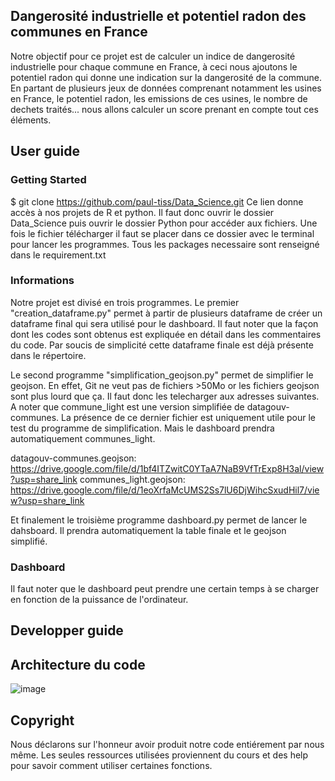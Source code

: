 ## Dangerosité industrielle et potentiel radon des communes en France

Notre objectif pour ce projet est de calculer un indice de dangerosité industrielle pour chaque commune en France, à ceci nous ajoutons le potentiel radon qui donne une indication sur la dangerosité de la commune. En partant de plusieurs jeux de données comprenant notamment les usines en France, le potentiel radon, les emissions de ces usines, le nombre de dechets traités... nous allons calculer un score prenant en compte tout ces éléments.   

## User guide
### Getting Started


$ git clone https://github.com/paul-tiss/Data_Science.git Ce lien donne accès à nos projets de R et python. Il faut donc ouvrir le dossier Data_Science puis ouvrir le dossier Python pour accéder aux fichiers. Une fois le fichier télécharger il faut se placer dans ce dossier avec le terminal pour lancer les programmes. Tous les packages necessaire sont renseigné dans le requirement.txt 

### Informations

Notre projet est divisé en trois programmes. Le premier "creation_dataframe.py" permet à partir de plusieurs dataframe de créer un dataframe final qui sera utilisé pour le dashboard. Il faut noter que la façon dont les codes sont obtenus est expliquée en détail dans les commentaires du code. Par soucis de simplicité cette dataframe finale est déjà présente dans le répertoire.

Le second programme "simplification_geojson.py" permet de simplifier le geojson. En effet, Git ne veut pas de fichiers >50Mo or les fichiers geojson sont plus lourd que ça. Il faut donc les telecharger aux adresses suivantes. A noter que commune_light est une version simplifiée de datagouv-communes. La présence de ce dernier fichier est uniquement utile pour le test du programme de simplification. Mais le dashboard prendra automatiquement communes_light.

datagouv-communes.geojson: https://drive.google.com/file/d/1bf4ITZwitC0YTaA7NaB9VfTrExp8H3al/view?usp=share_link
communes_light.geojson: https://drive.google.com/file/d/1eoXrfaMcUMS2Ss7lU6DjWihcSxudHil7/view?usp=share_link

Et finalement le troisième programme dashboard.py permet de lancer le dahsboard. Il prendra automatiquement la table finale et le geojson simplifié.


### Dashboard

Il faut noter que le dashboard peut prendre une certain temps à se charger en fonction de la puissance de l'ordinateur. 

## Developper guide

## Architecture du code 

![image](https://user-images.githubusercontent.com/116153375/201546932-26a98c64-b703-4fde-bf3b-38dbfb9cae4d.png)

## Copyright

Nous déclarons sur l'honneur avoir produit notre code entiérement par nous même. Les seules ressources utilisées proviennent du cours et des help pour savoir comment utiliser certaines fonctions.






